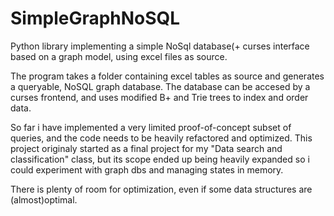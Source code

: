 # SimpleGraphNoSQL
Python library implementing a simple NoSql database(+ curses interface based on a graph model, using excel files as source. 

The program takes a folder containing excel tables as source and generates a queryable, NoSQL graph database. The database
can be accesed by a curses frontend, and uses modified B+ and Trie trees to index and order data. 

So far i have implemented a very limited proof-of-concept subset of queries, and the code needs 
to be heavily refactored and optimized. This project originaly started as a final project for my "Data search and classification" 
class, but its scope ended up being heavily expanded so i could experiment with graph dbs and managing states in memory.

There is plenty of room for optimization, even if some data structures are (almost)optimal. 





